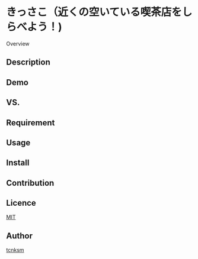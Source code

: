 きっさこ（近くの空いている喫茶店をしらべよう！)
====

Overview

## Description

## Demo

## VS. 

## Requirement

## Usage

## Install

## Contribution

## Licence

[MIT](https://github.com/tcnksm/tool/blob/master/LICENCE)

## Author

[tcnksm](https://github.com/tcnksm)

